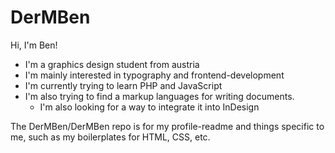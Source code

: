 # DerMBen

Hi, I'm Ben!

- I'm a graphics design student from austria
- I'm mainly interested in typography and frontend-development
- I'm currently trying to learn PHP and JavaScript
- I'm also trying to find a markup languages for writing documents.
  - I'm also looking for a way to integrate it into InDesign

The DerMBen/DerMBen repo is for my profile-readme and things specific to me, such as my boilerplates for HTML, CSS, etc.
